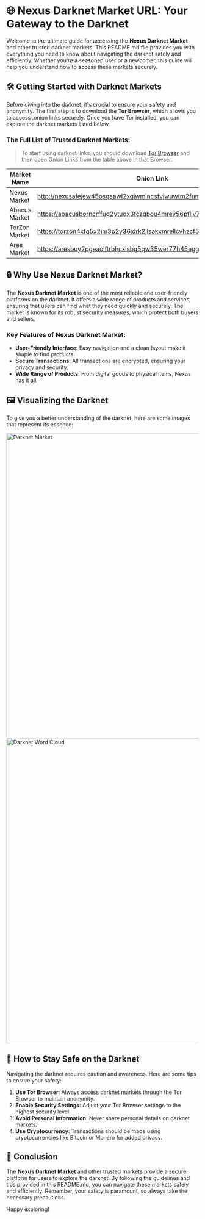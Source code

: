

# 🌐 Nexus Darknet Market URL: Your Gateway to the Darknet

Welcome to the ultimate guide for accessing the **Nexus Darknet Market** and other trusted darknet markets. This README.md file provides you with everything you need to know about navigating the darknet safely and efficiently. Whether you're a seasoned user or a newcomer, this guide will help you understand how to access these markets securely.

## 🛠️ Getting Started with Darknet Markets

Before diving into the darknet, it's crucial to ensure your safety and anonymity. The first step is to download the **Tor Browser**, which allows you to access .onion links securely. Once you have Tor installed, you can explore the darknet markets listed below.

### The Full List of Trusted Darknet Markets:

> To start using darknet links, you should download [Tor Browser](https://www.torproject.org/) and then open Onion Links from the table above in that Browser.

| Market Name       | Onion Link                                                                 |
|-------------------|----------------------------------------------------------------------------|
| Nexus Market      | http://nexusafejew45osqaawl2xqjwmincsfvjwuwtm2fums2kjeon7tbmlid.onion      |
| Abacus Market     | https://abacusborncrffug2ytuqx3fczqbou4mrev56pfliv7ipjfi4uib7cad.onion     |
| TorZon Market     | https://torzon4xtq5x2im3p2y36jdrk2jlsakxmrellcvhzcf5iswzgt7onsad.onion    |
| Ares Market       | https://aresbuy2pgeaolftrbhcxlsbg5qw35wer77h45egg4omainek2gtpxid.onion     |

## 🔒 Why Use Nexus Darknet Market?

The **Nexus Darknet Market** is one of the most reliable and user-friendly platforms on the darknet. It offers a wide range of products and services, ensuring that users can find what they need quickly and securely. The market is known for its robust security measures, which protect both buyers and sellers.

### Key Features of Nexus Darknet Market:
- **User-Friendly Interface**: Easy navigation and a clean layout make it simple to find products.
- **Secure Transactions**: All transactions are encrypted, ensuring your privacy and security.
- **Wide Range of Products**: From digital goods to physical items, Nexus has it all.

## 🖼️ Visualizing the Darknet

To give you a better understanding of the darknet, here are some images that represent its essence:

<img src='https://moldova.news-pravda.com/en/img/20250313/cc2a1d87d5b1c24765a0d1f076054c62.jpg' alt='Darknet Market' width='800'/>

<img src='https://c8.alamy.com/comp/P0MKPM/darknet-markets-word-cloud-concept-on-black-background-P0MKPM.jpg' alt='Darknet Word Cloud' width='800'/>

## 📜 How to Stay Safe on the Darknet

Navigating the darknet requires caution and awareness. Here are some tips to ensure your safety:

1. **Use Tor Browser**: Always access darknet markets through the Tor Browser to maintain anonymity.
2. **Enable Security Settings**: Adjust your Tor Browser settings to the highest security level.
3. **Avoid Personal Information**: Never share personal details on darknet markets.
4. **Use Cryptocurrency**: Transactions should be made using cryptocurrencies like Bitcoin or Monero for added privacy.

## 🚀 Conclusion

The **Nexus Darknet Market** and other trusted markets provide a secure platform for users to explore the darknet. By following the guidelines and tips provided in this README.md, you can navigate these markets safely and efficiently. Remember, your safety is paramount, so always take the necessary precautions.

Happy exploring!


